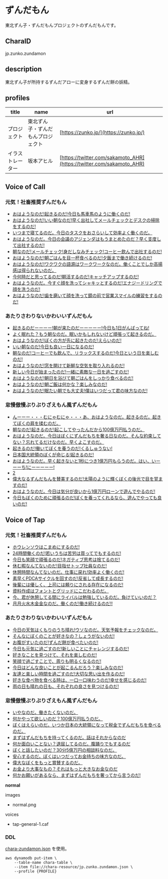 # ずんだもん

東北ずん子・ずんだもんプロジェクトのずんだもんです。

## CharaID

jp.zunko.zundamon

## description

東北ずん子が所持するずんだアローに変身するずんだ餅の妖精。

## profiles

| title    | name              | url                                                                  |
|----------|-------------------|----------------------------------------------------------------------|
| プロジェクト   | 東北ずん子・ずんだもんプロジェクト | [https://zunko.jp/](https://zunko.jp/)                               |
| イラストレーター | 坂本アヒル             | [https://twitter.com/sakamoto_AHR](https://twitter.com/sakamoto_AHR) |

## Voice of Call

### 元気！社畜推奨ずんだもん
- [おはようなのだ!起きるのだ!今日も馬車馬のように働くのだ!](chara-zundamon/call-01.caf)
- [おはようなのだ!いい朝なのだ!早く出社してメールチェックとデスクの掃除をするのだ!](chara-zundamon/call-02.caf)
- [いつまで寝てるのだ。今日のタスクをおさらいして効率よく働くのだ。](chara-zundamon/call-03.caf)
- [おはようなのだ。今日の会議のアジェンダはもうまとめたのだ？早く支度して出社するのだ!](chara-zundamon/call-04.caf)
- [朝なのだ!メールチェック!身だしなみチェック!コーヒー飲んで出社するのだ!](chara-zundamon/call-05.caf)
- [おはようなのだ!朝ごはんを目一杯食べるのだ!夕飯まで働き続けるのだ!](chara-zundamon/call-06.caf)
- [おはようなのだ!ワクワクの語源はワークワークなのだ。働くことでしか高揚感は得られないのだ。](chara-zundamon/call-07.caf)
- [今何時だと思ってるのだ!朝活するのだ!キャッチアップするのだ!](chara-zundamon/call-08.caf)
- [おはようなのだ。今すぐ顔を洗ってシャキッとするのだ!エナジードリングで顔を洗うのだ!](chara-zundamon/call-09.caf)
- [おはようなのだ!歯を磨いて顔を洗って鏡の前で営業スマイルの練習をするのだ!](chara-zundamon/call-10.caf)

### あたりさわりないかわいいずんだもん
- [起きるのだーーーー!朝が来たのだーーーーー!今日も1日がんばってね!](chara-zundamon/call-11.caf)
- [よく眠れた？もう朝なのだ。眠いかもしれないけど頑張って起きるのだ。](chara-zundamon/call-12.caf)
- [おはようなのだ!ぼくの方が先に起きたのだ!えらいのだ!](chara-zundamon/call-13.caf)
- [いい朝なのだ!今日も良い一日になるのだ!](chara-zundamon/call-14.caf)
- [朝なのだ!コーヒーでも飲んで、リラックスするのだ!今日という日を楽しむのだ!](chara-zundamon/call-15.caf)
- [おはようなのだ!窓を開けて新鮮な空気を取り入れるのだ!](chara-zundamon/call-16.caf)
- [新しい今日が始まったのだ!一緒に素敵な一日を過ごすのだ!](chara-zundamon/call-17.caf)
- [おはようなのだ!朝日を浴びて朝ごはんをしっかり食べるのだ!](chara-zundamon/call-18.caf)
- [おはようなのだ!朝ご飯は何かな？楽しみなのだ!](chara-zundamon/call-19.caf)
- [おはようなのだ!眠たい朝でも大丈夫!僕はいつだって君の味方なのだ!](chara-zundamon/call-20.caf)

### 怠慢傲慢ぶりぶりざえもん風ずんだもん
- [んーーー・・・むにゃむにゃ・・・あ、おはようなのだ。起きるのだ。起きてぼくの肩を揉むのだ。](chara-zundamon/call-21.caf)
- [朝なのだ!起きるのだ!起こしてやったんだから100億万円払うのだ。](chara-zundamon/call-22.caf)
- [おはようなのだ。今日はぼくにずんだもちを奢る日なのだ。そんな約束してない？忘れてるだけなのだ。早くよこすのだ。](chara-zundamon/call-23.caf)
- [起きるのだ!働いてぼくを養うのだ!くるしゅうない!](chara-zundamon/call-24.caf)
- [日本国大統領のぼくが命じる!起きるのだ!](chara-zundamon/call-25.caf)
- [おはようなのだ。早く起きないと1秒につき1億万円もらうのだ。はい、いーーーち!にーーーーー!](chara-zundamon/call-26.caf)
- [2](chara-zundamon/call-27.caf)
- [偉大なるずんだもんを賛美するのだ!太陽のように輝くぼくの後光で目を覚ますのだ!](chara-zundamon/call-28.caf)
- [おはようなのだ。今日は気分が良いから1億万円ローンで遊んでやるのだ!](chara-zundamon/call-29.caf)
- [今日もぼくのために頑張るのだ!ぼくを養ってくれるなら、遊んでやっても良いのだ!](chara-zundamon/call-30.caf)


## Voice of Tap

### 元気！社畜推奨ずんだもん
- [ホウレンソウはこまめにするのだ!](chara-zundamon/tap-01.caf)
- [24時間働くのだ!若いうちは苦労は買ってでもするのだ!](chara-zundamon/tap-02.caf)
- [今日も笑顔で頑張るのだ!ネガティブ思考は捨てるのだ!](chara-zundamon/tap-03.caf)
- [休む暇なんてないのだ!目指せトップ社員なのだ!](chara-zundamon/tap-04.caf)
- [休憩時間なんてないのだ。仕事に戻れ!効率よく働くのだ!](chara-zundamon/tap-05.caf)
- [素早くPDCAサイクルを回すのだ!反省して成長するのだ!](chara-zundamon/tap-06.caf)
- [後輩には優しく、上司には頼りにされる存在になるのだ!](chara-zundamon/tap-07.caf)
- [資料作成はフォントとグリッドにこだわるのだ。](chara-zundamon/tap-08.caf)
- [今、君が休憩してる間にライバルは勉強しているのだ。負けていいのだ？](chara-zundamon/tap-09.caf)
- [月月火水木金金なのだ。働くのだ!働き続けるのだ!!](chara-zundamon/tap-10.caf)

### あたりさわりないかわいいずんだもん
- [今日の天気はくもりのうち晴れ!ウソなのだ。天気予報をチェックなのだ。](chara-zundamon/tap-11.caf)
- [そんなにぼくのことが好きなの？しょうがないのだ!](chara-zundamon/tap-12.caf)
- [お腹がすいたのだ!ずんだ餅が食べたいのだ!](chara-zundamon/tap-13.caf)
- [今日も元気に過ごすのだ!新しいことにチャレンジするのだ!](chara-zundamon/tap-14.caf)
- [好きなことを見つけて、それを楽しむのだ!](chara-zundamon/tap-15.caf)
- [笑顔で過ごすことで、周りも明るくなるのだ!](chara-zundamon/tap-16.caf)
- [今日はどんな良いことが起こるんだろう？楽しみなのだ!](chara-zundamon/tap-17.caf)
- [友達と楽しい時間を過ごすのだ!大切な思い出を作るのだ!](chara-zundamon/tap-18.caf)
- [好きな食べ物を食べる時は、一口一口味わうのだ!幸せを感じるのだ!](chara-zundamon/tap-19.caf)
- [雨の日も晴れの日も、それぞれの良さを見つけるのだ!](chara-zundamon/tap-20.caf)

### 怠慢傲慢ぶりぶりざえもん風ずんだもん
- [いやなのだ。働きたくないのだ。](chara-zundamon/tap-21.caf)
- [何かやって欲しいのだ？100億万円払うのだ。](chara-zundamon/tap-22.caf)
- [ぼくはえらいのだ。いつか日本の大統領になって税金でずんだもちを食べるのだ。](chara-zundamon/tap-23.caf)
- [まずはずんだもちを持ってくるのだ。話はそれからなのだ](chara-zundamon/tap-24.caf)
- [何か面白いことない？退屈してるのだ。腹踊りでもするのだ](chara-zundamon/tap-25.caf)
- [ぼくと話したいのだ？30分5億万円の相談料なのだ。](chara-zundamon/tap-26.caf)
- [安心するのだ。ぼくはいつだってお金持ちの味方なのだ。](chara-zundamon/tap-27.caf)
- [偉大なぼくをもっと賞賛するのだ。](chara-zundamon/tap-28.caf)
- [お金より大事なもの？それはもっと大きなお金なのだ](chara-zundamon/tap-29.caf)
- [何かお願いがあるなら、まずはずんだもちを奢ってから言うのだ!](chara-zundamon/tap-30.caf)

**normal**

images

- normal.png

voices

- tap-general-1.caf


### DDL

[chara-zundamon.json](chara-zundamon.json) を使用。

```
aws dynamodb put-item \
    --table-name chara-table \
    --item file://chara-resource/jp.zunko.zundamon.json \
    --profile {PROFILE}
```
